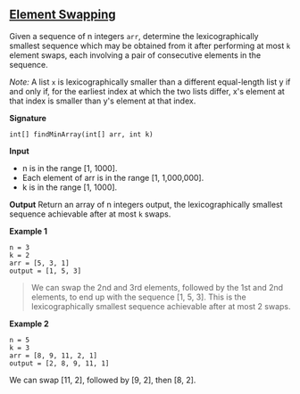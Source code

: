 ## [Element Swapping](https://www.facebookrecruiting.com/portal/coding_practice_question/?problem_id=838749853303393)

Given a sequence of n integers `arr`, determine the lexicographically smallest sequence which may be obtained from it after performing at most `k` element swaps, each involving a pair of consecutive elements in the sequence.

_Note:_ A list `x` is lexicographically smaller than a different equal-length list y if and only if, for the earliest index at which the two lists differ, x's element at that index is smaller than y's element at that index.

__Signature__
```
int[] findMinArray(int[] arr, int k)
```

__Input__
* n is in the range [1, 1000].
* Each element of arr is in the range [1, 1,000,000].
* k is in the range [1, 1000].

__Output__
Return an array of n integers output, the lexicographically smallest sequence achievable after at most `k` swaps.

__Example 1__
```
n = 3
k = 2
arr = [5, 3, 1]
output = [1, 5, 3]
```
> We can swap the 2nd and 3rd elements, followed by the 1st and 2nd elements, to end up with the sequence [1, 5, 3]. This is the lexicographically smallest sequence achievable after at most 2 swaps.

__Example 2__
```
n = 5
k = 3
arr = [8, 9, 11, 2, 1]
output = [2, 8, 9, 11, 1]
```
We can swap [11, 2], followed by [9, 2], then [8, 2].
